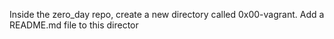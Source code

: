 Inside the zero_day repo, create a new directory called 0x00-vagrant. Add a README.md file to this director
